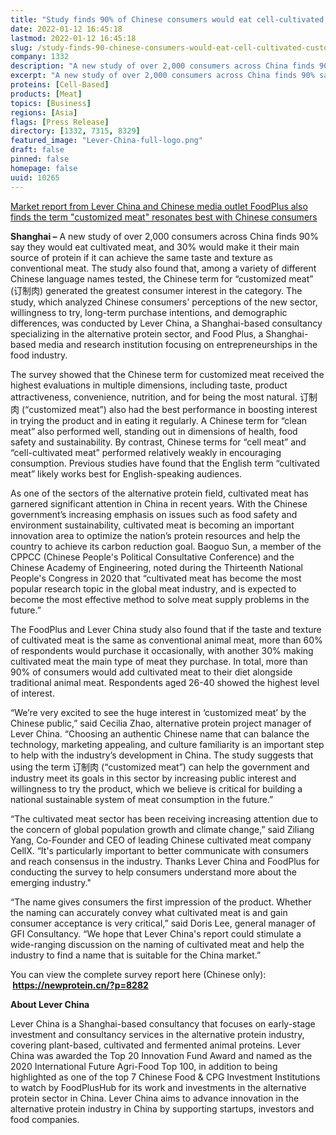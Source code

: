```yaml
---
title: "Study finds 90% of Chinese consumers would eat cell-cultivated “customized meat,” 30% would make it their main protein purchase if parity is reached"
date: 2022-01-12 16:45:18
lastmod: 2022-01-12 16:45:18
slug: /study-finds-90-chinese-consumers-would-eat-cell-cultivated-customized-meat-30-would-make
company: 1332
description: "A new study of over 2,000 consumers across China finds 90% say they would eat cultivated meat, and 30% would make it their main source of protein if it can achieve the same taste and texture as conventional meat."
excerpt: "A new study of over 2,000 consumers across China finds 90% say they would eat cultivated meat, and 30% would make it their main source of protein if it can achieve the same taste and texture as conventional meat."
proteins: [Cell-Based]
products: [Meat]
topics: [Business]
regions: [Asia]
flags: [Press Release]
directory: [1332, 7315, 8329]
featured_image: "Lever-China-full-logo.png"
draft: false
pinned: false
homepage: false
uuid: 10265
---
```

<p><u>Market report from Lever China and Chinese media outlet FoodPlus also finds the term "customized meat" resonates best with Chinese consumers</u></p>
<p><strong>Shanghai –</strong> A new study of over 2,000 consumers across China finds 90% say they would eat cultivated meat, and 30% would make it their main source of protein if it can achieve the same taste and texture as conventional meat. The study also found that, among a variety of different Chinese language names tested, the Chinese term for “customized meat” (订制肉) generated the greatest consumer interest in the category. The study, which analyzed Chinese consumers' perceptions of the new sector, willingness to try, long-term purchase intentions, and demographic differences,<strong> </strong>was conducted by Lever China, a Shanghai-based consultancy specializing in the alternative protein sector, and Food Plus, a Shanghai-based media and research institution focusing on entrepreneurships in the food industry.</p>
<p>The survey showed that the Chinese term for customized meat received the highest evaluations in multiple dimensions, including taste, product attractiveness, convenience, nutrition, and for being the most natural. 订制肉 (“customized meat”) also had the best performance in boosting interest in trying the product and in eating it regularly. A Chinese term for “clean meat” also performed well, standing out in dimensions of health, food safety and sustainability. By contrast, Chinese terms for “cell meat” and “cell-cultivated meat” performed relatively weakly in encouraging consumption. Previous studies have found that the English term “cultivated meat” likely works best for English-speaking audiences.</p>
<p>As one of the sectors of the alternative protein field, cultivated meat has garnered significant attention in China in recent years. With the Chinese government’s increasing emphasis on issues such as food safety and environment sustainability, cultivated meat is becoming an important innovation area to optimize the nation’s protein resources and help the country to achieve its carbon reduction goal. Baoguo Sun, a member of the CPPCC (Chinese People's Political Consultative Conference) and the Chinese Academy of Engineering, noted during the Thirteenth National People's Congress in 2020 that “cultivated meat has become the most popular research topic in the global meat industry, and is expected to become the most effective method to solve meat supply problems in the future.”</p>
<p>The FoodPlus and Lever China study also found that if the taste and texture of cultivated meat is the same as conventional animal meat, more than 60% of respondents would purchase it occasionally, with another 30% making cultivated meat the main type of meat they purchase. In total, more than 90% of consumers would add cultivated meat to their diet alongside traditional animal meat. Respondents aged 26-40 showed the highest level of interest.</p>
<p>“We’re very excited to see the huge interest in ‘customized meat’ by the Chinese public,” said Cecilia Zhao, alternative protein project manager of Lever China. “Choosing an authentic Chinese name that can balance the technology, marketing appealing, and culture familiarity is an important step to help with the industry’s development in China. The study suggests that using the term 订制肉 (“customized meat”) can help the government and industry meet its goals in this sector by increasing public interest and willingness to try the product, which we believe is critical for building a national sustainable system of meat consumption in the future.”</p>
<p>“The cultivated meat sector has been receiving increasing attention due to the concern of global population growth and climate change,” said Ziliang Yang, Co-Founder and CEO of leading Chinese cultivated meat company CellX. “It's particularly important to better communicate with consumers and reach consensus in the industry. Thanks Lever China and FoodPlus for conducting the survey to help consumers understand more about the emerging industry."</p>
<p>“The name gives consumers the first impression of the product. Whether the naming can accurately convey what cultivated meat is and gain consumer acceptance is very critical,” said Doris Lee, general manager of GFI Consultancy. “We hope that Lever China's report could stimulate a wide-ranging discussion on the naming of cultivated meat and help the industry to find a name that is suitable for the China market.”</p>
<p>You can view the complete survey report here (Chinese only): <strong>  <a href="https://newprotein.cn/?p=8282">https://newprotein.cn/?p=8282</a></strong></p>
<p><strong>About Lever China</strong></p>
<p>Lever China is a Shanghai-based consultancy that focuses on early-stage investment and consultancy services in the alternative protein industry, covering plant-based, cultivated and fermented animal proteins. Lever China was awarded the Top 20 Innovation Fund Award and named as the 2020 International Future Agri-Food Top 100, in addition to being highlighted as one of the top 7 Chinese Food & CPG Investment Institutions to watch by FoodPlusHub for its work and investments in the alternative protein sector in China. Lever China aims to advance innovation in the alternative protein industry in China by supporting startups, investors and food companies.</p>
